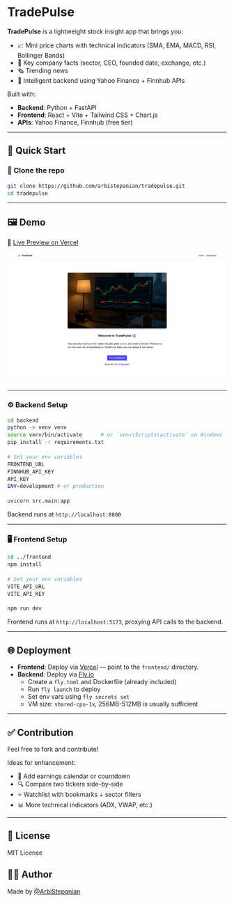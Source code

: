 # TradePulse

**TradePulse** is a lightweight stock insight app that brings you:

-   📈 Mini price charts with technical indicators (SMA, EMA, MACD, RSI, Bollinger Bands)
-   🏢 Key company facts (sector, CEO, founded date, exchange, etc.)
-   🗞️ Trending news
-   🧠 Intelligent backend using Yahoo Finance + Finnhub APIs

Built with:

-   **Backend**: Python + FastAPI
-   **Frontend**: React + Vite + Tailwind CSS + Chart.js
-   **APIs**: Yahoo Finance, Finnhub (free tier)

---

## 🚀 Quick Start

### 🔧 Clone the repo

```bash
git clone https://github.com/arbistepanian/tradepulse.git
cd tradepulse
```

---

## 🖼️ Demo

🔗 [Live Preview on Vercel](https://tradepulse-lite.vercel.app)

![Homepage Screenshot](./frontend/public/screenshot-01.jpg)

---

### ⚙️ Backend Setup

```bash
cd backend
python -m venv venv
source venv/bin/activate      # or `venv\Scripts\activate` on Windows
pip install -r requirements.txt

# Set your env variables
FRONTEND_URL
FINNHUB_API_KEY
API_KEY
ENV=development # or production

uvicorn src.main:app
```

Backend runs at `http://localhost:8000`

---

### 🖥️ Frontend Setup

```bash
cd ../frontend
npm install

# Set your env variables
VITE_API_URL
VITE_API_KEY

npm run dev
```

Frontend runs at `http://localhost:5173`, proxying API calls to the backend.

---

## 🌐 Deployment

-   **Frontend**: Deploy via [Vercel](https://vercel.com) — point to the `frontend/` directory.
-   **Backend**: Deploy via [Fly.io](https://fly.io)
    -   Create a `fly.toml` and Dockerfile (already included)
    -   Run `fly launch` to deploy
    -   Set env vars using `fly secrets set`
    -   VM size: `shared-cpu-1x`, 256MB-512MB is usually sufficient

---

## ✅ Contribution

Feel free to fork and contribute!

Ideas for enhancement:

-   📅 Add earnings calendar or countdown
-   🔍 Compare two tickers side-by-side
-   ⭐ Watchlist with bookmarks + sector filters
-   📊 More technical indicators (ADX, VWAP, etc.)

---

## 📄 License

MIT License

## 🙋‍♂️ Author

Made by [@ArbiStepanian](https://github.com/arbistepanian)
